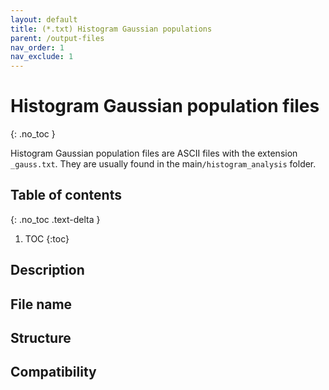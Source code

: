 ```yaml
---
layout: default
title: (*.txt) Histogram Gaussian populations
parent: /output-files
nav_order: 1
nav_exclude: 1
---
```



# Histogram Gaussian population files
{: .no_toc }

Histogram Gaussian population files are ASCII files with the extension `_gauss.txt`. They are usually found in the main`/histogram_analysis` folder.

## Table of contents
{: .no_toc .text-delta }

1. TOC
{:toc}

## Description

## File name

## Structure

## Compatibility
